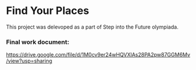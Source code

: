 # Find Your Places

This project was delevoped as a part of Step into the Future olympiada.

### Final work document: 
<https://drive.google.com/file/d/1M0cv9er24wHQVXlAs28PA2pw87GGM6Mv/view?usp=sharing>
